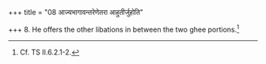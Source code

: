 +++
title = "08 आज्यभागावन्तरेणेतरा आहुतीर्जुहोति"

+++
8. He offers the other libations in between the two ghee portions.[^1]  

[^1]: Cf. TS II.6.2.1-2. 
